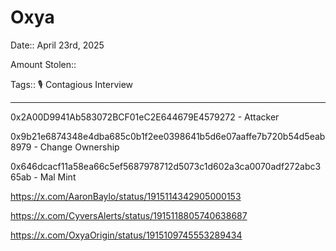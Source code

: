 # Oxya

Date:: April 23rd, 2025

Amount Stolen::

Tags:: 🎙️ Contagious Interview

---

0x2A00D9941Ab583072BCF01eC2E644679E4579272 - Attacker

0x9b21e6874348e4dba685c0b1f2ee0398641b5d6e07aaffe7b720b54d5eab8979 - Change Ownership

0x646dcacf11a58ea66c5ef5687978712d5073c1d602a3ca0070adf272abc365ab - Mal Mint

https://x.com/AaronBaylo/status/1915114342905000153

https://x.com/CyversAlerts/status/1915118805740638687

https://x.com/OxyaOrigin/status/1915109745553289434